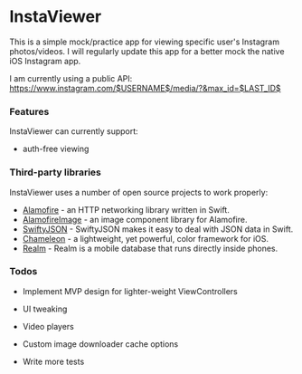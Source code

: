 # InstaViewer
This is a simple mock/practice app for viewing specific user's Instagram photos/videos. I will regularly update this app for a better mock the native iOS Instagram app.

I am currently using a public API: https://www.instagram.com/$USERNAME$/media/?&max_id=$LAST_ID$

### Features
InstaViewer can currently support:
  - auth-free viewing

### Third-party libraries
InstaViewer uses a number of open source projects to work properly:

* [Alamofire] - an HTTP networking library written in Swift.
* [AlamofireImage] - an image component library for Alamofire.
* [SwiftyJSON] - SwiftyJSON makes it easy to deal with JSON data in Swift.
* [Chameleon] - a lightweight, yet powerful, color framework for iOS.
* [Realm] - Realm is a mobile database that runs directly inside phones.

### Todos
- Implement MVP design for lighter-weight ViewControllers
- UI tweaking
- Video players
- Custom image downloader cache options
- Write more tests




   [Alamofire]: <https://github.com/Alamofire/Alamofire>
   [AlamofireImage]: <https://github.com/Alamofire/AlamofireImage>
   [SwiftyJSON]: <https://github.com/SwiftyJSON/SwiftyJSON>
   [Chameleon]: <https://github.com/ViccAlexander/Chameleon>
   [Realm]: <https://github.com/realm/realm-cocoa>
